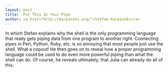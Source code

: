 ```yaml
---
layout: post
title:  Put This In Your Pipe
author: <a href="http://karpinski.org/">Stefan Karpinski</a>
---
```


In which Stefan explains why the shell is the only programming language that really gets piping data from one program to another right.
Connecting pipes in Perl, Python, Ruby, etc. is so annoying that most people just use the shell.
What a copout!
He then goes on to reveal how a proper programming language could be used to do even more powerful piping than what the shell can do.
Of course, he reveals ultimately, that Julia can already do all of this.
